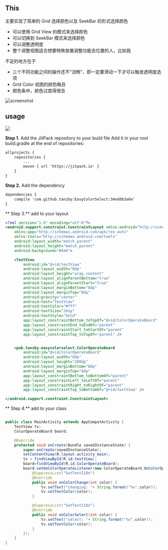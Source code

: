 ## This

主要实现了简单的 Grid 选择颜色以及 SeekBar 的形式选择颜色

* 可以使用 Grid View 的模式来选择颜色
* 可以切换到 SeekBar 模式来选择颜色
* 可以调整透明度
* 整个调整视图适合想要特殊放置调整功能去位置的人，比如我


不足的地方在于

* 三个不同功能之间的操作还不"流畅"，即一定要滑动一下才可以触发透明度选项
* Grid Color 视图的颜色略丑
* 颜色条中，颜色过度得很丑


![screenshot](screenshot/screenshot.gif)


## usage

[![](https://jitpack.io/v/tanzby/EasyColorSelect.svg)](https://jitpack.io/#tanzby/EasyColorSelect)

**Step 1.** Add the JitPack repository to your build file
Add it in your root build.gradle at the end of repositories:

```xml
allprojects {
    repositories {
        ...
        maven { url 'https://jitpack.io' }
    }
}
```


**Step 2.** Add the dependency

```xml
dependencies {
    compile 'com.github.tanzby:EasyColorSelect:34eddb3a6e'
}
```

** Step 3.**  add to your layout
```xml
<?xml version="1.0" encoding="utf-8"?>
<android.support.constraint.ConstraintLayout xmlns:android="http://schemas.android.com/apk/res/android"
    xmlns:app="http://schemas.android.com/apk/res-auto"
    xmlns:tools="http://schemas.android.com/tools"
    android:layout_width="match_parent"
    android:layout_height="match_parent"
    android:background="#444">

    <TextView
        android:id="@+id/textView"
        android:layout_width="0dp"
        android:layout_height="wrap_content"
        android:layout_alignParentBottom="true"
        android:layout_alignParentStart="true"
        android:layout_marginBottom="8dp"
        android:layout_marginTop="8dp"
        android:gravity="center"
        android:text="TextView"
        android:textColor="#fff"
        android:textSize="24sp"
        android:textStyle="bold"
        app:layout_constraintBottom_toTopOf="@+id/ColorOperateBoard"
        app:layout_constraintEnd_toEndOf="parent"
        app:layout_constraintStart_toStartOf="parent"
        app:layout_constraintTop_toTopOf="parent" />


    <pub.tanzby.easycolorselect.ColorOperateBoard
        android:id="@+id/ColorOperateBoard"
        android:layout_width="0dp"
        android:layout_height="280dp"
        android:layout_marginBottom="8dp"
        android:layout_marginTop="8dp"
        app:layout_constraintBottom_toBottomOf="parent"
        app:layout_constraintLeft_toLeftOf="parent"
        app:layout_constraintRight_toRightOf="parent"
        app:layout_constraintTop_toBottomOf="@+id/textView" />

</android.support.constraint.ConstraintLayout>

```


** Step 4.**  add to your class

```java

public class MainActivity extends AppCompatActivity {
    TextView tv;
    ColorOperateBoard board;

    @Override
    protected void onCreate(Bundle savedInstanceState) {
        super.onCreate(savedInstanceState);
        setContentView(R.layout.activity_main);
        tv = findViewById(R.id.textView);
        board=findViewById(R.id.ColorOperateBoard);
        board.setOnColorOperateListener(new ColorOperateBoard.OnColorOperateListener() {
            @SuppressLint("SetTextI18n")
            @Override
            public void onColorChange(int color) {
                tv.setText("changing: "+ String.format("%x",color));
                tv.setTextColor(color);
            }

            @SuppressLint("SetTextI18n")
            @Override
            public void onColorSelect(int color) {
                tv.setText("select: "+ String.format("%x",color));
                tv.setTextColor(color);
            }
        });
    }
}

```